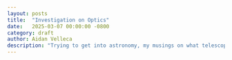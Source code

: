 ```yaml
---
layout: posts
title:  "Investigation on Optics"
date:   2025-03-07 00:00:00 -0800
category: draft
author: Aidan Velleca
description: "Trying to get into astronomy, my musings on what telescope to buy"
---
```


